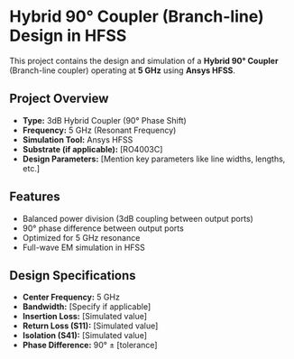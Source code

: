 # Hybrid 90° Coupler (Branch-line) Design in HFSS

This project contains the design and simulation of a **Hybrid 90° Coupler** (Branch-line coupler) operating at **5 GHz** using **Ansys HFSS**.

## Project Overview
- **Type:** 3dB Hybrid Coupler (90° Phase Shift)
- **Frequency:** 5 GHz (Resonant Frequency)
- **Simulation Tool:** Ansys HFSS
- **Substrate (if applicable):** [RO4003C]
- **Design Parameters:** [Mention key parameters like line widths, lengths, etc.]

## Features
- Balanced power division (3dB coupling between output ports)
- 90° phase difference between output ports
- Optimized for 5 GHz resonance
- Full-wave EM simulation in HFSS

## Design Specifications
- **Center Frequency:** 5 GHz
- **Bandwidth:** [Specify if applicable]
- **Insertion Loss:** [Simulated value]
- **Return Loss (S11):** [Simulated value]
- **Isolation (S41):** [Simulated value]
- **Phase Difference:** 90° ± [tolerance]

